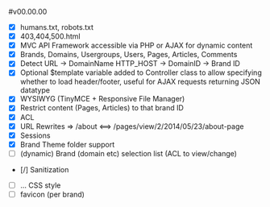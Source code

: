 #v00.00.00
 - [x] humans.txt, robots.txt
 - [x] 403,404,500.html
 - [x] MVC API Framework accessible via PHP or AJAX for dynamic content
 - [x] Brands, Domains, Usergroups, Users, Pages, Articles, Comments
 - [x] Detect URL -> DomainName HTTP_HOST -> DomainID -> Brand ID
 - [x] Optional $template variable added to Controller class to allow specifying whether to load header/footer, useful for AJAX requests returning JSON datatype
 - [x] WYSIWYG (TinyMCE + Responsive File Manager)
 - [x] Restrict content (Pages, Articles) to that brand ID
 - [x] ACL
 - [x] URL Rewrites => /about <==> /pages/view/2/2014/05/23/about-page
 - [x] Sessions
 - [x] Brand Theme folder support
 - [ ] (dynamic) Brand (domain etc) selection list (ACL to view/change)
 - [/] Sanitization
 - [ ] ... CSS style
 - [ ] favicon (per brand)